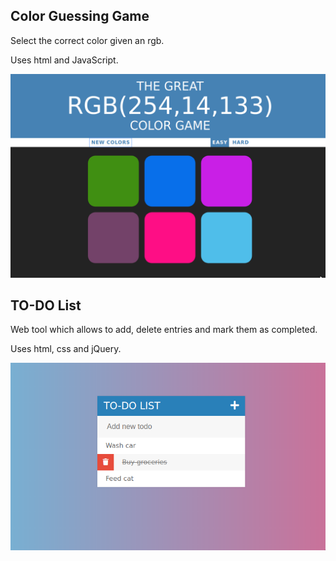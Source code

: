 ## Color Guessing Game

Select the correct color given an rgb. 

Uses html and JavaScript.

![](ColorGuessingGame/color-guessing-game.png)

## TO-DO List

 Web tool which allows to add, delete entries and mark them as completed.
 
 Uses html, css and jQuery.

![](TodoList/todo.png)